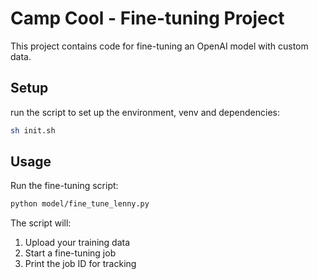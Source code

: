 # Camp Cool - Fine-tuning Project

This project contains code for fine-tuning an OpenAI model with custom data.

## Setup

run the script to set up the environment, venv and dependencies:

```bash
sh init.sh
```

## Usage

Run the fine-tuning script:

```bash
python model/fine_tune_lenny.py
```

The script will:

1. Upload your training data
2. Start a fine-tuning job
3. Print the job ID for tracking
